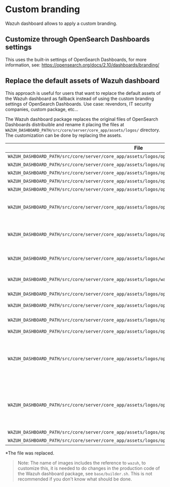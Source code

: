 # Custom branding

Wazuh dashboard allows to apply a custom branding.

## Customize through OpenSearch Dashboards settings

This uses the built-in settings of OpenSearch Dashboards, for more information, see: https://opensearch.org/docs/2.10/dashboards/branding/

## Replace the default assets of Wazuh dashboard

This approach is useful for users that want to replace the default assets of the Wazuh dashboard as fallback instead of using the custom branding settings of OpenSearch Dashboards. Use case: revendors, IT security companies, custom package, etc...

The Wazuh dashboard package replaces the original files of OpenSearch Dashboards distribuible and rename it placing the files at `WAZUH_DASHBOARD_PATH/src/core/server/core_app/assets/logos/` directory. The customization can be done by replacing the assets.

| File | Theme | Description |
| --- | --- | --- |
| `WAZUH_DASHBOARD_PATH/src/core/server/core_app/assets/logos/opensearch.svg` | - | Unused* |
| `WAZUH_DASHBOARD_PATH/src/core/server/core_app/assets/logos/opensearch_center_mark.svg` | - | Unused* |
| `WAZUH_DASHBOARD_PATH/src/core/server/core_app/assets/logos/opensearch_center_mark_on_dark.svg` | Dark | Unused* |
| `WAZUH_DASHBOARD_PATH/src/core/server/core_app/assets/logos/opensearch_center_mark_on_light.svg` | Dark | Unused* |
| `WAZUH_DASHBOARD_PATH/src/core/server/core_app/assets/logos/opensearch_dashboards.svg` | - | Unused* |
| `WAZUH_DASHBOARD_PATH/src/core/server/core_app/assets/logos/opensearch_dashboards_on_dark.svg` | Dark | Branding logo on expanded header |
| `WAZUH_DASHBOARD_PATH/src/core/server/core_app/assets/logos/opensearch_dashboards_on_light.svg` | Light | Branding logo on expanded header |
| `WAZUH_DASHBOARD_PATH/src/core/server/core_app/assets/logos/wazuh_dashboard_login_background.svg` | Dark | Background of login page |
| `WAZUH_DASHBOARD_PATH/src/core/server/core_app/assets/logos/wazuh_dashboard_login_mark.svg` | Dark | Branding logo on the login page |
| `WAZUH_DASHBOARD_PATH/src/core/server/core_app/assets/logos/opensearch_dashboards_spinner.svg` | - | Unused*  |
| `WAZUH_DASHBOARD_PATH/src/core/server/core_app/assets/logos/opensearch_dashboards_spinner_on_dark.svg` | Dark | Loading logo |
| `WAZUH_DASHBOARD_PATH/src/core/server/core_app/assets/logos/opensearch_dashboards_spinner_on_light.svg` | Light | Loading logo |
| `WAZUH_DASHBOARD_PATH/src/core/server/core_app/assets/logos/opensearch_mark.svg` | - | Unused* |
| `WAZUH_DASHBOARD_PATH/src/core/server/core_app/assets/logos/opensearch_mark_on_light.svg` | Light | ISO Branding logo when the expanded header is disabled |
| `WAZUH_DASHBOARD_PATH/src/core/server/core_app/assets/logos/opensearch_mark_on_dark.svg` | Dark | ISO Branding logo when the expanded header is disabled |
| `WAZUH_DASHBOARD_PATH/src/core/server/core_app/assets/logos/opensearch_on_light.svg` | Light | Unused* |
| `WAZUH_DASHBOARD_PATH/src/core/server/core_app/assets/logos/opensearch_on_dark.svg` | Dark | Unused* |

*The file was replaced.

> Note: The name of images includes the reference to `wazuh`, to customize this, it is needed to do changes in the production code of the Wazuh dashboard package, see `base/builder.sh`. This is not recommended if you don't know what should be done.
